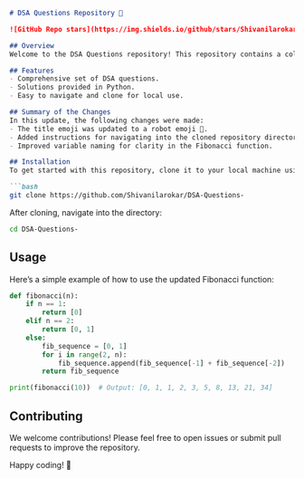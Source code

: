 ```markdown
# DSA Questions Repository 🤖

![GitHub Repo stars](https://img.shields.io/github/stars/Shivanilarokar/DSA-Questions-?style=social) ![GitHub forks](https://img.shields.io/github/forks/Shivanilarokar/DSA-Questions-?style=social)

## Overview
Welcome to the DSA Questions repository! This repository contains a collection of data structure and algorithm questions designed to help you improve your coding skills and prepare for technical interviews.

## Features
- Comprehensive set of DSA questions.
- Solutions provided in Python.
- Easy to navigate and clone for local use.

## Summary of the Changes
In this update, the following changes were made:
- The title emoji was updated to a robot emoji 🤖.
- Added instructions for navigating into the cloned repository directory.
- Improved variable naming for clarity in the Fibonacci function.

## Installation
To get started with this repository, clone it to your local machine using the following command:

```bash
git clone https://github.com/Shivanilarokar/DSA-Questions-
```

After cloning, navigate into the directory:

```bash
cd DSA-Questions-
```

## Usage
Here’s a simple example of how to use the updated Fibonacci function:

```python
def fibonacci(n):
    if n == 1:
        return [0]
    elif n == 2:
        return [0, 1]
    else:
        fib_sequence = [0, 1]
        for i in range(2, n):
            fib_sequence.append(fib_sequence[-1] + fib_sequence[-2])
        return fib_sequence

print(fibonacci(10))  # Output: [0, 1, 1, 2, 3, 5, 8, 13, 21, 34]
```

## Contributing
We welcome contributions! Please feel free to open issues or submit pull requests to improve the repository.

Happy coding! 🚀
```